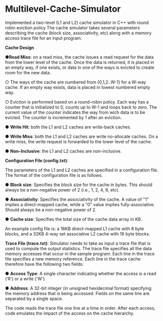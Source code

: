 # Multilevel-Cache-Simulator
Implemented a two-level (L1 and L2) cache simulator in C++ with round robin eviction policy
The cache simulator takes several parameters describing the cache (block size, associativity, etc) along with a
memory access trace file for an input program. 

**Cache Design**

●**Read Miss**: on a read miss, the cache issues a read request for the data from the lower level of the cache. 
Once the data is returned, it is placed in an empty way, if one exists, or data in one of the ways is evicted to
create room for the new data.

○	The ways of the cache are numbered from {0,1,2..W-1} for a W-way cache. If an empty way exists, data is placed 
in lowest numbered empty way.

○	Eviction is performed based on a round-robin policy. Each way has a counter that is initialized to 0, counts up
to W-1 and loops back to zero. The current value of the counter indicates the way from wich data is to be evicted.
The counter is incremented by 1 after an eviction.  

●	**Write Hit**: both the L1 and L2 caches are write-back caches.

●	**Write Miss**: both the L1 and L2 caches are write no-allocate caches. On a write miss, the write request is 
forwarded to the lower level of the cache.

●	**Non-Inclusive**: the L1 and L2 caches are non-inclusive.  

**Configuration File (config.txt)**:

The parameters of the L1 and L2 caches are specified in a configuration file. The format of the configuration file
is as follows. 

●	**Block size**: Specifies the block size for the cache in bytes. This should always be a non-negative power
of 2 (i.e., 1, 2, 4, 8, etc).

●	**Associativity**: Specifies the associativity of the cache. A value of "1" implies a direct-mapped cache, 
while a "0" value implies fully-associative. Should always be a non-negative power of 2.

●	**Cache size**: Specifies the total size of the cache data array in KB. 

An example config file is: a 16KB direct-mapped L1 cache with 8 byte blocks, and a 32KB 4-way set associative L2 cache
with 16 byte blocks.

**Trace File (trace.txt)**:
Simulator needs to take as input a trace file that is used to compute the output statistics. The trace file specifies
all the data memory accesses that occur in the sample program. Each line in the trace file specifies a new memory 
reference. Each line in the trace cache therefore have the following two fields:

●	**Access Type**: A single character indicating whether the access is a read (‘R') or a write ('W').

●	**Address**: A 32-bit integer (in unsigned hexidecimal format) specifying the memory address that is being accessed.
Fields on the same line are separated by a single space. 

The code reads the trace file one line at a time in order. After each access, code emulates the impact of the access on
the cache hierarchy.

